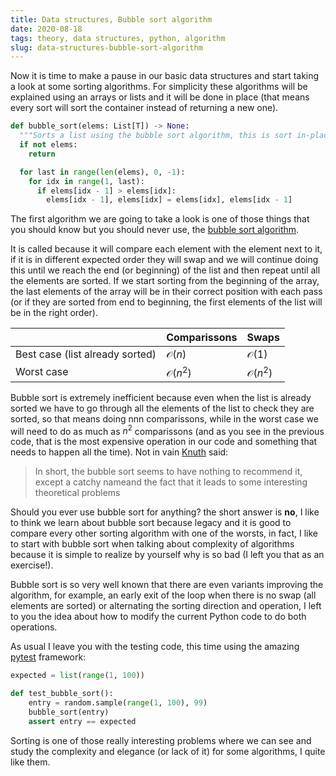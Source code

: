 ```yaml
---
title: Data structures, Bubble sort algorithm
date: 2020-08-18
tags: theory, data structures, python, algorithm
slug: data-structures-bubble-sort-algorithm
---
```


Now it is time to make a pause in our basic data structures and start taking a look at some sorting algorithms. For simplicity these algorithms will be explained using an arrays or lists and it will be done in place (that means every sort will sort the container instead of returning a new one).

```python
def bubble_sort(elems: List[T]) -> None:
  """Sorts a list using the bubble sort algorithm, this is sort in-place"""
  if not elems:
    return

  for last in range(len(elems), 0, -1):
    for idx in range(1, last):
      if elems[idx - 1] > elems[idx]:
        elems[idx - 1], elems[idx] = elems[idx], elems[idx - 1]
```

The first algorithm we are going to take a look is one of those things that you should know but you should never use, the [bubble sort algorithm](https://en.wikipedia.org/wiki/Bubble_sort).

It is called because it will compare each element with the element next to it, if it is in different expected order they will swap and we will continue doing this until we reach the end (or beginning) of the list and then repeat until all the elements are sorted. If we start sorting from the beginning of the array, the last elements of the array will be in their correct position with each pass (or if they are sorted from end to beginning, the first elements of the list will be in the right order).

|                                 | Comparissons       | Swaps              |
|---------------------------------|--------------------|--------------------|
| Best case (list already sorted) | $\mathcal{O}(n)$   | $\mathcal{O}(1)$   |
| Worst case                      | $\mathcal{O}(n^2)$ | $\mathcal{O}(n^2)$ |

Bubble sort is extremely inefficient because even when the list is already sorted we have to go through all the elements of the list to check they are sorted, so that means doing nnn comparissons, while in the worst case we will need to do as much as $n^2$ comparissons (and as you see in the previous code, that is the most expensive operation in our code and something that needs to happen all the time). Not in vain [Knuth](https://en.wikipedia.org/wiki/Donald_Knuth) said:

> In short, the bubble sort seems to have nothing to recommend it, except a catchy nameand the fact that it leads to some interesting theoretical problems

Should you ever use bubble sort for anything? the short answer is **no**, I like to think we learn about bubble sort because legacy and it is good to compare every other sorting algorithm with one of the worsts, in fact, I like to start with bubble sort when talking about complexity of algorithms because it is simple to realize by yourself why is so bad (I left you that as an exercise!).

Bubble sort is so very well known that there are even variants improving the algorithm, for example, an early exit of the loop when there is no swap (all elements are sorted) or alternating the sorting direction and operation, I left to you the idea about how to modify the current Python code to do both operations.

As usual I leave you with the testing code, this time using the amazing [pytest](https://docs.pytest.org/en/stable/) framework:

```python
expected = list(range(1, 100))

def test_bubble_sort():
    entry = random.sample(range(1, 100), 99)
    bubble_sort(entry)
    assert entry == expected
```

Sorting is one of those really interesting problems where we can see and study the complexity and elegance (or lack of it) for some algorithms, I quite like them.